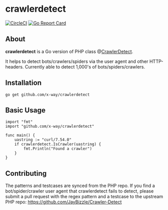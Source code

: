 # crawlerdetect

[![CircleCI](https://circleci.com/gh/x-way/crawlerdetect.svg?style=svg)](https://circleci.com/gh/x-way/crawlerdetect)
[![Go Report Card](https://goreportcard.com/badge/github.com/x-way/crawlerdetect)](https://goreportcard.com/report/github.com/x-way/crawlerdetect)

## About
**crawlerdetect** is a Go version of PHP class @[CrawlerDetect](https://github.com/JayBizzle/Crawler-Detect). 

It helps to detect bots/crawlers/spiders via the user agent and other HTTP-headers. Currently able to detect 1,000's of bots/spiders/crawlers.

## Installation

`go get github.com/x-way/crawlerdetect`

## Basic Usage
```
import "fmt"
import "github.com/x-way/crawlerdetect"

func main() {
    uastring := "curl/7.54.0"
    if crawlerdetect.IsCrawler(uastring) {
        fmt.Println("Found a crawler")
    }
}
```

## Contributing
The patterns and testcases are synced from the PHP repo.
If you find a bot/spider/crawler user agent that crawlerdetect fails to detect, please submit a pull request with the regex pattern and a testcase to the upstream PHP repo: https://github.com/JayBizzle/Crawler-Detect
